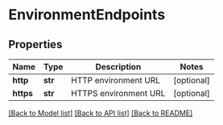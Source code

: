 # EnvironmentEndpoints

## Properties
Name | Type | Description | Notes
------------ | ------------- | ------------- | -------------
**http** | **str** | HTTP environment URL | [optional] 
**https** | **str** | HTTPS environment URL | [optional] 

[[Back to Model list]](../README.md#documentation-for-models) [[Back to API list]](../README.md#documentation-for-api-endpoints) [[Back to README]](../README.md)


